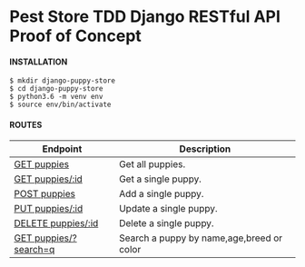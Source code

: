 # Pest Store TDD Django RESTful API Proof of Concept

#### INSTALLATION

```
$ mkdir django-puppy-store
$ cd django-puppy-store
$ python3.6 -m venv env
$ source env/bin/activate
```

#### ROUTES

| Endpoint | Description |
| ---- | --------------- |
| [GET puppies](#) | Get all puppies. |
| [GET puppies/:id](#) | Get a single puppy. |
| [POST puppies](#) | Add a single puppy. |
| [PUT puppies/:id](#) | Update a single puppy. |
| [DELETE puppies/:id](#) | Delete a single puppy. |
| [GET puppies/?search=q](#) | Search a puppy by name,age,breed or color |
